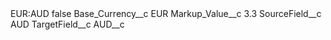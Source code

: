 <?xml version="1.0" encoding="UTF-8"?>
<CustomMetadata xmlns="http://soap.sforce.com/2006/04/metadata" xmlns:xsi="http://www.w3.org/2001/XMLSchema-instance" xmlns:xsd="http://www.w3.org/2001/XMLSchema">
    <label>EUR:AUD</label>
    <protected>false</protected>
    <values>
        <field>Base_Currency__c</field>
        <value xsi:type="xsd:string">EUR</value>
    </values>
    <values>
        <field>Markup_Value__c</field>
        <value xsi:type="xsd:double">3.3</value>
    </values>
    <values>
        <field>SourceField__c</field>
        <value xsi:type="xsd:string">AUD</value>
    </values>
    <values>
        <field>TargetField__c</field>
        <value xsi:type="xsd:string">AUD__c</value>
    </values>
</CustomMetadata>
